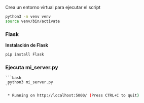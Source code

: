 Crea un entorno virtual para ejecutar el script
 ```bash
 python3 -m venv venv
 source venv/bin/activate
 ```
 
### **Flask**  
**Instalación de Flask**  
 ```bash
 pip install Flask
```
### **Ejecuta mi_server.py**  
````
```bash
 python3 mi_server.py
```
````
```bash
 * Running on http://localhost:5000/ (Press CTRL+C to quit)